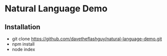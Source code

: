 Natural Language Demo
==========

## Installation

* git clone https://github.com/davetheflashguy/natural-language-demo.git
* npm install
* node index

